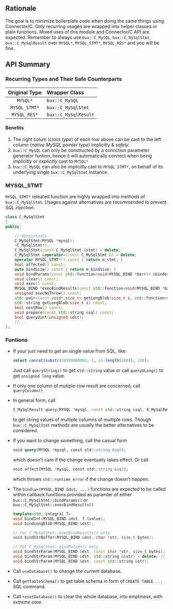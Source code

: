 ## Rationale

The goal is to minimize boilerplate code when doing the same things using Connector/C. Only recurring usages are wrapped into helper classes or plain functions. Mixed uses of this module and Connector/C API are expected. Remember to always use `bux::C_MySQL`, `bux::C_MySqlStmt`, `bux::C_MySqlResult` over `MYSQL*`, `MYSQL_STMT*`, `MYSQL_RES*` and you will be fine.  

## API Summary

### Recurring Types and Their Safe Counterparts

| Original Type | Wrapper Class | 
|:-------------:|:--------------|
| `MYSQL*`      |  `bux::C_MySQL` |
| `MYSQL_STMT*` |  `bux::C_MySqlStmt` |
| `MYSQL_RES*`  |  `bux::C_MySqlResult` |

#### Benefits

1. The right colum (_class type_) of each row above can be cast to the left column (_native MySQL pointer type_) implicitly & _safely_.
2. `bux::C_MySQL` can only be constructed by a connction parameter generator funtion, hence it will automatically connect when being _implicitly_ or _explicitly_ cast to `MYSQL*`
3. `bux::C_MySQL` can also be implicitly cast to `MYSQL_STMT*`, on behalf of its underlying single `bux::C_MySqlStmt` instance.

### MYSQL_STMT

`MYSQL_STMT*` releated function are highly wrapped into methods of `bux::C_MySqlStmt`. Usages against alternatives are recommended to prevent _SQL injection_.

~~~C++
class C_MySqlStmt
{
public:

    // Nonvirtuals
    C_MySqlStmt(MYSQL *mysql);
    ~C_MySqlStmt();
    C_MySqlStmt(const C_MySqlStmt &stmt) = delete;
    C_MySqlStmt &operator=(const C_MySqlStmt &) = delete;
    operator MYSQL_STMT*() const { return m_stmt; }
    bool affected() const;
    auto bindSize() const { return m_bindSize; }
    void bindParams(const std::function<void(MYSQL_BIND *barr)> &binder);
    void clear() const;
    void exec() const;
    MYSQL_BIND *execBindResults(const std::function<void(MYSQL_BIND *barr)> &binder);
    unsigned execNoThrow() const;
    std::pair<const void*,size_t> getLongBlob(size_t i, std::function<void*(size_t bytes)> alloc) const;
    std::string getLongBlob(size_t i) const;
    bool nextRow() const;
    void prepare(const std::string &sql) const;
    bool queryUint(unsigned &dst);
    //...
};
~~~

### Funtions

- If your just need to get an single value from SQL, like:

  ~~~SQL
  select concat(substr(18999000000, 1, 11-length(100)), 100);
  ~~~

  Just call `queryString()` to get `std::string` value or call `queryULong()` to get `unsigned long` value.
- If only one column of mutiple-row result are concerned, call `queryColumn()`
- In general form, call 

  ~~~C++
  C_MySqlResult query(MYSQL *mysql, const std::string &sql, E_MySqlResultKind kind);
  ~~~

  to get string values of multiple columns of multiple rows. Though `bux::C_MySqlStmt` methods are usually the better alternatives to be considered.
- If you want to change something, call the casual form

  ~~~SQL
  void query(MYSQL *mysql, const std::string &sql);
  ~~~

  which doesn't care if the change eventually takes effect. Or call

  ~~~SQL
  void affect(MYSQL *mysql, const std::string &sql);
  ~~~

  which throws `std::runtime_error` if the change doesn't happen.
- The `bind\w+(MYSQL_BIND &dst, ...)` functions are expected to be called within callback functions provided as paramter of either `bux::C_MySqlStmt::bindParams()` or `bux::C_MySqlStmt::execBindResults()`

  ~~~C++
  template<std::integral T>
  void bindInt(MYSQL_BIND &dst, T &value);
  void bindLongBlob(MYSQL_BIND &dst);

  // For C_MySqlStmt::execBindResults() only
  void bindStrBuffer(MYSQL_BIND &dst, char *str, size_t bytes);

  // For C_MySqlStmt::bindParams() only  
  void bindStrParam(MYSQL_BIND &dst, const char *str, size_t bytes);
  void bindStrParam(MYSQL_BIND &dst, std::string &&str) = delete; // ban temporary string by link error
  void bindStrParam(MYSQL_BIND &dst, const std::string &str);
  ~~~

- Call `useDatabase()` to change the _current_ database.
- Call `getTableSchema()` to get table schema in form of `CREATE TABLE ...` SQL command.
- Call `resetDatabase()` to clear the whole database, into emptiness, _with extreme care_.